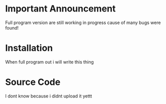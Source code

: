 # Important Announcement

Full program version are still working in progress cause of many bugs were found!

# Installation

When full program out i will write this thing

# Source Code

I dont know because i didnt upload it yettt
